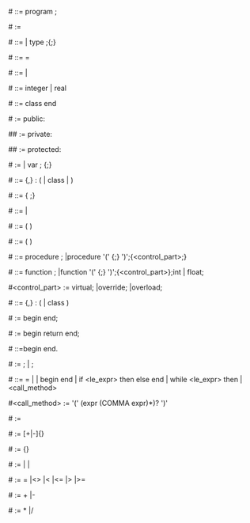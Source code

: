 #<Program>
    ::= program <identifier>; <Block>

#<Block>
    := <type definition part> <variable declaration part>
        <procedure and function declaration part> <statement part>

#<type definition part>
    ::= <empty> | type <type definition>;{<type definition>;}

#<type definition>
    ::= <identifier> = <type>

#<type>
    ::= <simple type> | <structured type>

#<simple type>
    ::= integer
    | real

#<structured type>
    ::= class <public part> <private part> <protected part> end

#<public part>
    := public: <variable declaration part>
    <procedure and function declaration part>

##<private part>
    := private: <variable declaration part>
    <procedure and function declaration part>

##<protected part>
    := protected: <variable declaration part>
    <procedure and function declaration part>

#<variable declaration part>
    := <empty> | var <variable declaration> ; {<variable declaration>;} 

#<variable declaration>
    ::= <identifier> {,<identifier>} : 
    ( <simple type> | class <identifier> | <identifier>)

#<procedure and function declaration part>
    ::= {<procedure or function declaration > ;}

#<procedure or function declaration >
    ::= <procedure declaration >
    | <function declaration >

#<procedure declaration>
    ::= <procedure heading> ( <procedure body> )
    
#<function declaration>
    ::= <function heading> ( <function body> )
    
#<procedure heading>
    ::= procedure <identifier> ;
    |procedure <identifier> '(' <formal parameter section> 
    {;<formal parameter section>} ')';{<control_part>;}
    
#<fucntion heading>
    ::= function <identifier> ;
    |function <identifier> '(' <formal parameter section> 
    {;<formal parameter section>} ')';{<control_part>};int | float;

#<control_part>
    := virtual;
    |override;
    |overload;
    
#<formal parameter section>
    ::= <identifier> {,<identifier>} : 
    ( <simple type> | class <identifier> )

#<procedure body>
    := begin <commands> end;
  
#<function body>
    := begin <commands> return <identifier> end;
    
#<statement part>
    ::=begin <commands> end.
    
#<commands>
    := <command>;
    |  <command>; <commands>
 
#<command>
    ::= <identifier> = <expr>|<identifier>
    | begin <commands> end
    | if <le_expr> then <command> else <command> end
    | while <le_expr> then <command>
    | <call_method>
    
#<call_method>
    := <factor> '(' (expr (COMMA expr)*)? ')'
    
#<lexp> 
    := <expr> <lop> <expr>
    
#<expr> 
    := [+|-]<term>{<aop><term>}

#<term> 
    := <factor>{<mop><factor>}

#<factor>
    := <identifier>
    |<integer>
    |<real>
    
#<lop> 
    := =
    |<>
    |<
    |<=
    |>
    |>=
    
#<aop> 
    := +
    |-
    
#<mop> 
    := *
    |/
